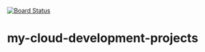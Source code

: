 [![Board Status](https://dev.azure.com/Dev-Consulting/08e884ae-2ccf-44e6-93d4-2eaa324e5671/195d8109-f654-4820-a6af-5549833bdbeb/_apis/work/boardbadge/b8d5b488-cca5-414a-8755-676e0c8b9bfd)](https://dev.azure.com/Dev-Consulting/08e884ae-2ccf-44e6-93d4-2eaa324e5671/_boards/board/t/195d8109-f654-4820-a6af-5549833bdbeb/Microsoft.RequirementCategory)
# my-cloud-development-projects